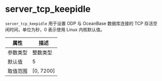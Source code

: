 # server_tcp_keepidle

`server_tcp_keepidle` 用于设置 ODP 与 OceanBase 数据库连接的 TCP 存活空闲时间，单位为秒，0 表示使用 Linux 内核默认值。

|  属性    | 描述     |
|----------|---------|
| 参数类型 |   整数类型      |
| 默认值   | 5     |
| 取值范围 | [0, 7200]  |
